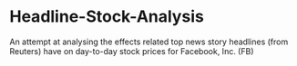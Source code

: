 # Headline-Stock-Analysis
An attempt at analysing the effects related top news story headlines (from Reuters) have on day-to-day stock prices for Facebook, Inc. (FB)